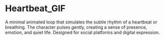 # Heartbeat_GIF
A minimal animated loop that simulates the subtle rhythm of a heartbeat or breathing. The character pulses gently, creating a sense of presence, emotion, and quiet life. Designed for social platforms and digital expression.
